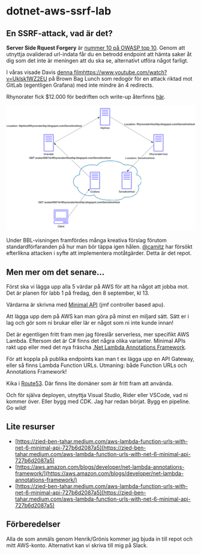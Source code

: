 # dotnet-aws-ssrf-lab
## En SSRF-attack, vad är det? 

**Server Side Rquest Forgery** är [nummer 10 på OWASP top 10](https://owasp.org/Top10/A10_2021-Server-Side_Request_Forgery_%28SSRF%29/). Genom att utnyttja ovaliderad url-indata får du en betrodd endpoint att hämta saker åt dig som det inte är meningen att du ska se, alternativt utföra något farligt. 

I våras visade Davis [denna film](https://www.youtube.com/watch?v=Uklsk1WZ2EU)https://www.youtube.com/watch?v=Uklsk1WZ2EU på Brown Bag Lunch som redogör för en attack riktad mot GitLab (egentligen Grafana) med inte mindre än 4 redirects. 

Rhynorater fick $12.000 för bedriften och write-up återfinns [här](https://rhynorater.github.io/CVE-2020-13379-Write-Up). 


<img src="grafana-exploit.svg" width="900"/>

Under BBL-visningen framfördes många kreativa förslag förutom standardförfaranden på hur man bör täppa igen hålen. [@camitz](https://github.com/camitz) har försökt efterlikna attacken i syfte att implementera motåtgärder. Detta är det repot. 

## Men mer om det senare...

Först ska vi lägga upp alla 5 värdar på AWS för att ha något att jobba mot. Det är planen för labb 1 på fredag, den 8 september, kl 13.

Värdarna är skrivna med [Minimal API](https://learn.microsoft.com/en-us/aspnet/core/tutorials/min-web-api?view=aspnetcore-7.0&tabs=visual-studio) (jmf controller based apu). 

Att lägga upp dem på AWS kan man göra på minst en miljard sätt. Sätt er i lag och gör som ni brukar eller lär er något som ni inte kunde innan!

Det är egentligen fritt fram men jag föreslår serverless, mer specifikt AWS Lambda. Eftersom det är C# finns det några olika varianter. Minimal APIs rakt upp eller med det nya fräscha [.Net Lambda Annotations Framework](https://aws.amazon.com/blogs/developer/net-lambda-annotations-framework/).

För att koppla på publika endpoints kan man t ex lägga upp en API Gateway, eller så finns Lambda Function URLs. Utmaning: både Function URLs och Annotations Framework! 

Kika i [Route53](https://aws.amazon.com/route53/). Där finns lite domäner som är fritt fram att använda.

Och för själva deployen, utnyttja Visual Studio, Rider eller VSCode, vad ni kommer över. Eller bygg med CDK. Jag har redan börjat. Bygg en pipeline. Go wild!

## Lite resurser

* [https://zied-ben-tahar.medium.com/aws-lambda-function-urls-with-net-6-minimal-api-727b6d2087a5](https://zied-ben-tahar.medium.com/aws-lambda-function-urls-with-net-6-minimal-api-727b6d2087a5)
* [https://aws.amazon.com/blogs/developer/net-lambda-annotations-framework/](https://aws.amazon.com/blogs/developer/net-lambda-annotations-framework/)
* [https://zied-ben-tahar.medium.com/aws-lambda-function-urls-with-net-6-minimal-api-727b6d2087a5](https://zied-ben-tahar.medium.com/aws-lambda-function-urls-with-net-6-minimal-api-727b6d2087a5)

## Förberedelser

Alla de som anmäls genom Henrik/Grönis kommer jag bjuda in till repot och mitt AWS-konto. Alternativt kan vi skriva till mig på Slack.
